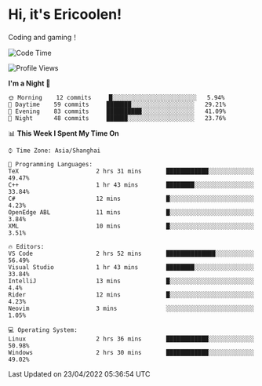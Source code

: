 # Hi, it's Ericoolen!
Coding and gaming！

<!--START_SECTION:waka-->
![Code Time](http://img.shields.io/badge/Code%20Time-212%20hrs%204%20mins-blue)

![Profile Views](http://img.shields.io/badge/Profile%20Views-2-blue)

**I'm a Night 🦉** 

```text
🌞 Morning    12 commits     █░░░░░░░░░░░░░░░░░░░░░░░░   5.94% 
🌆 Daytime    59 commits     ███████░░░░░░░░░░░░░░░░░░   29.21% 
🌃 Evening    83 commits     ██████████░░░░░░░░░░░░░░░   41.09% 
🌙 Night      48 commits     ██████░░░░░░░░░░░░░░░░░░░   23.76%

```


📊 **This Week I Spent My Time On** 

```text
⌚︎ Time Zone: Asia/Shanghai

💬 Programming Languages: 
TeX                      2 hrs 31 mins       ████████████░░░░░░░░░░░░░   49.47% 
C++                      1 hr 43 mins        ████████░░░░░░░░░░░░░░░░░   33.84% 
C#                       12 mins             █░░░░░░░░░░░░░░░░░░░░░░░░   4.23% 
OpenEdge ABL             11 mins             █░░░░░░░░░░░░░░░░░░░░░░░░   3.84% 
XML                      10 mins             █░░░░░░░░░░░░░░░░░░░░░░░░   3.51%

🔥 Editors: 
VS Code                  2 hrs 52 mins       ██████████████░░░░░░░░░░░   56.49% 
Visual Studio            1 hr 43 mins        ████████░░░░░░░░░░░░░░░░░   33.84% 
IntelliJ                 13 mins             █░░░░░░░░░░░░░░░░░░░░░░░░   4.4% 
Rider                    12 mins             █░░░░░░░░░░░░░░░░░░░░░░░░   4.23% 
Neovim                   3 mins              ░░░░░░░░░░░░░░░░░░░░░░░░░   1.05%

💻 Operating System: 
Linux                    2 hrs 36 mins       ████████████░░░░░░░░░░░░░   50.98% 
Windows                  2 hrs 30 mins       ████████████░░░░░░░░░░░░░   49.02%

```


 Last Updated on 23/04/2022 05:36:54 UTC
<!--END_SECTION:waka-->

